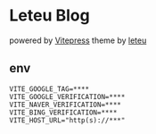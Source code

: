 # Leteu Blog

powered by [Vitepress](https://vitepress.dev/)
theme by [leteu](https://github.com/leteu)

## env

```properties
VITE_GOOGLE_TAG=****
VITE_GOOGLE_VERIFICATION=****
VITE_NAVER_VERIFICATION=****
VITE_BING_VERIFICATION=****
VITE_HOST_URL="http(s)://***"
```
